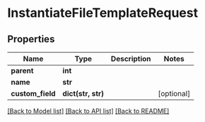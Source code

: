 # InstantiateFileTemplateRequest

## Properties

Name | Type | Description | Notes
------------ | ------------- | ------------- | -------------
**parent** | **int** |  | 
**name** | **str** |  | 
**custom_field** | **dict(str, str)** |  | [optional] 

[[Back to Model list]](../#documentation-for-models) [[Back to API list]](../#documentation-for-api-endpoints) [[Back to README]](../)


